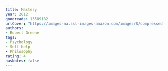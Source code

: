 ```yaml
---
title: Mastery
year: 2012
goodreads: 13589182
urlCover: "https://images-na.ssl-images-amazon.com/images/S/compressed.photo.goodreads.com/books/1348274726i/13589182.jpg"
authors:
- Robert Greene
tags:
- Psychology
- Self-help
- Philosophy
rating: 4
hasNotes: false
---
```

